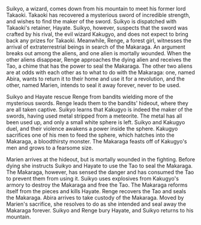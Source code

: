 <!-- Moon Over Tao (1997) -->

Suikyo, a wizard, comes down from his mountain to meet his former lord Takaoki. Takaoki has recovered a mysterious sword of incredible strength, and wishes to find the maker of the sword. Suikyo is dispatched with Takaoki's retainer, Hayate. Suikyo, however, suspects that the sword was crafted by his rival, the evil wizard Kakugyo, and does not expect to bring back any prizes for Takaoki. Meanwhile, Renge, a forest girl, witnesses the arrival of extraterrestrial beings in search of the Makaraga. An argument breaks out among the aliens, and one alien is mortally wounded. When the other aliens disappear, Renge approaches the dying alien and receives the Tao, a chime that has the power to seal the Makaraga. The other two aliens are at odds with each other as to what to do with the Makaraga: one, named Abira, wants to return it to their home and use it for a revolution, and the other, named Marien, intends to seal it away forever, never to be used.

Suikyo and Hayate rescue Renge from bandits wielding more of the mysterious swords. Renge leads them to the bandits' hideout, where they are all taken captive. Suikyo learns that Kakugyo is indeed the maker of the swords, having used metal stripped from a meteorite. The metal has all been used up, and only a small white sphere is left. Suikyo and Kakugyo duel, and their violence awakens a power inside the sphere. Kakugyo sacrifices one of his men to feed the sphere, which hatches into the Makaraga, a bloodthirsty monster. The Makaraga feasts off of Kakugyo's men and grows to a fearsome size.

Marien arrives at the hideout, but is mortally wounded in the fighting. Before dying she instructs Suikyo and Hayate to use the Tao to seal the Makaraga. The Makaraga, however, has sensed the danger and has consumed the Tao to prevent them from using it. Suikyo uses explosives from Kakugyo's armory to destroy the Makaraga and free the Tao. The Makaraga reforms itself from the pieces and kills Hayate. Renge recovers the Tao and seals the Makaraga. Abira arrives to take custody of the Makaraga. Moved by Marien's sacrifice, she resolves to do as she intended and seal away the Makaraga forever. Suikyo and Renge bury Hayate, and Suikyo returns to his mountain.